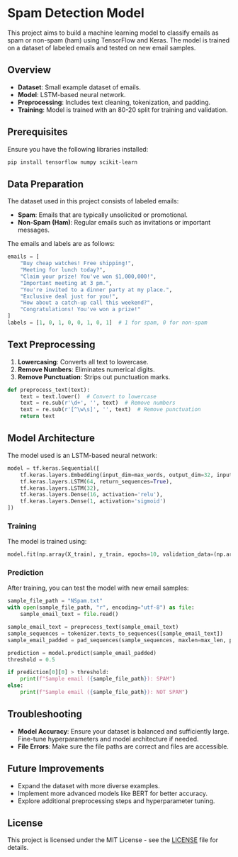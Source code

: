 # Spam Detection Model

This project aims to build a machine learning model to classify emails as spam or non-spam (ham) using TensorFlow and Keras. The model is trained on a dataset of labeled emails and tested on new email samples.

## Overview

- **Dataset**: Small example dataset of emails.
- **Model**: LSTM-based neural network.
- **Preprocessing**: Includes text cleaning, tokenization, and padding.
- **Training**: Model is trained with an 80-20 split for training and validation.

## Prerequisites

Ensure you have the following libraries installed:

```bash
pip install tensorflow numpy scikit-learn
```

## Data Preparation

The dataset used in this project consists of labeled emails:

- **Spam**: Emails that are typically unsolicited or promotional.
- **Non-Spam (Ham)**: Regular emails such as invitations or important messages.

The emails and labels are as follows:

```python
emails = [
    "Buy cheap watches! Free shipping!",
    "Meeting for lunch today?",
    "Claim your prize! You've won $1,000,000!",
    "Important meeting at 3 pm.",
    "You're invited to a dinner party at my place.",
    "Exclusive deal just for you!",
    "How about a catch-up call this weekend?",
    "Congratulations! You've won a prize!"
]
labels = [1, 0, 1, 0, 0, 1, 0, 1]  # 1 for spam, 0 for non-spam
```

## Text Preprocessing

1. **Lowercasing**: Converts all text to lowercase.
2. **Remove Numbers**: Eliminates numerical digits.
3. **Remove Punctuation**: Strips out punctuation marks.

```python
def preprocess_text(text):
    text = text.lower()  # Convert to lowercase
    text = re.sub(r'\d+', '', text)  # Remove numbers
    text = re.sub(r'[^\w\s]', '', text)  # Remove punctuation
    return text
```

## Model Architecture

The model used is an LSTM-based neural network:

```python
model = tf.keras.Sequential([
    tf.keras.layers.Embedding(input_dim=max_words, output_dim=32, input_length=max_len),
    tf.keras.layers.LSTM(64, return_sequences=True),
    tf.keras.layers.LSTM(32),
    tf.keras.layers.Dense(16, activation='relu'),
    tf.keras.layers.Dense(1, activation='sigmoid')
])
```

### Training

The model is trained using:

```python
model.fit(np.array(X_train), y_train, epochs=10, validation_data=(np.array(X_test), y_test), verbose=1)
```

### Prediction

After training, you can test the model with new email samples:

```python
sample_file_path = "NSpam.txt"
with open(sample_file_path, "r", encoding="utf-8") as file:
    sample_email_text = file.read()

sample_email_text = preprocess_text(sample_email_text)
sample_sequences = tokenizer.texts_to_sequences([sample_email_text])
sample_email_padded = pad_sequences(sample_sequences, maxlen=max_len, padding="post", truncating="post")

prediction = model.predict(sample_email_padded)
threshold = 0.5

if prediction[0][0] > threshold:
    print(f"Sample email ({sample_file_path}): SPAM")
else:
    print(f"Sample email ({sample_file_path}): NOT SPAM")
```

## Troubleshooting

- **Model Accuracy**: Ensure your dataset is balanced and sufficiently large. Fine-tune hyperparameters and model architecture if needed.
- **File Errors**: Make sure the file paths are correct and files are accessible.

## Future Improvements

- Expand the dataset with more diverse examples.
- Implement more advanced models like BERT for better accuracy.
- Explore additional preprocessing steps and hyperparameter tuning.

## License

This project is licensed under the MIT License - see the [LICENSE](LICENSE) file for details.
```
